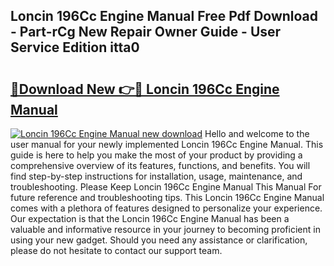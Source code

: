 ## Loncin 196Cc Engine Manual Free Pdf Download - Part-rCg New Repair Owner Guide - User Service Edition itta0

# <h2><a href="http://cf13682.oget.top/?id=Loncin+196Cc+Engine+Manual">🔗Download New 👉🔴 Loncin 196Cc Engine Manual</a></h2>

[![Loncin 196Cc Engine Manual new download](https://i.imgur.com/5g1atiW.png)](http://cf13682.oget.top/?id=Loncin+196Cc+Engine+Manual)
Hello and welcome to the user manual for your newly implemented Loncin 196Cc Engine Manual. This guide is here to help you make the most of your product by providing a comprehensive overview of its features, functions, and benefits. You will find step-by-step instructions for installation, usage, maintenance, and troubleshooting. Please Keep Loncin 196Cc Engine Manual This Manual For future reference and troubleshooting tips. This Loncin 196Cc Engine Manual comes with a plethora of features designed to personalize your experience. Our expectation is that the Loncin 196Cc Engine Manual has been a valuable and informative resource in your journey to becoming proficient in using your new gadget. Should you need any assistance or clarification, please do not hesitate to contact our support team.
